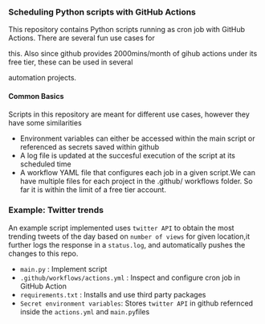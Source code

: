 ### Scheduling Python scripts with GitHub Actions


This repository contains Python scripts running as cron job with GitHub Actions. There are several fun use cases for 

this. Also since github provides 2000mins/month of gihub actions under its free tier, these can be used in several 

automation projects.


#### Common Basics
Scripts in this repository are meant for different use cases, however they have some similarities

* Environment variables can either be accessed within the main script or referenced as secrets saved within github
* A log file is updated at the succesful execution of the script at its scheduled time
* A workflow YAML file that configures each job in a given script.We can have multiple files for each project in the .github/   workflows folder. So far it is within the limit of a free tier account.


### Example: Twitter trends

An example script implemented uses `twitter API` to obtain the most trending tweets of the day based on `number of views` for given location,it further logs the response in a `status.log`, and automatically pushes the changes to this repo.

-  `main.py` : Implement script 
- `.github/workflows/actions.yml` : Inspect and configure cron job in GitHub Action 
-  `requirements.txt` : Installs and use third party packages
- `Secret environment variables`: Stores `twitter API`  in github refernced inside the `actions.yml` and `main.py`files

